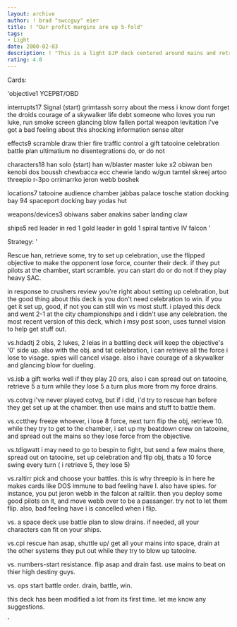 ```yaml
---
layout: archive
author: ! brad "swccguy" eier
title: ! "Our profit margins are up 5-fold"
tags:
- Light
date: 2000-02-03
description: ! "This is a light EJP deck centered around mains and retrevial."
rating: 4.0
---
```

Cards: 

'objective1
YCEPBT/OBD

interrupts17
Signal (start)
grimtassh
sorry about the mess
i know
dont forget the droids
courage of a skywalker
life debt
someone who loves you
run luke, run
smoke screen
glancing blow
fallen portal
weapon levitation
i've got a bad feeling about this
shocking information
sense
alter

effects9
scramble
draw thier fire
traffic control
a gift
tatooine celebration
battle plan
ultimatium
no disentegrations
do, or do not

characters18
han solo (start)
han w/blaster
master luke x2
obiwan
ben kenobi
dos
boussh
chewbacca
ecc chewie
lando w/gun
tamtel skreej
artoo
threepio
r-3po
orrimarrko
jeron webb
boshek


locations7
tatooine
audience chamber
jabbas palace
tosche station
docking bay 94
spaceport docking bay
yodas hut

weapons/devices3
obiwans saber
anakins saber
landing claw

ships5
red leader in red 1
gold leader in gold 1
spiral
tantive IV
falcon	 '

Strategy: '

Rescue han, retrieve some, try to set up celebration, use the flipped objective to make the opponent lose force, counter their deck.
if they put pilots at the chamber, start scramble.
you can start do or do not if they play heavy SAC.


in response to crushers review you're right about setting up celebration, but the good thing about this deck is you don't need celebration to win. if you get it set up, good, if not you can still win vs most stuff. i played this deck and went 2-1 at the city championships and i didn't use any celebration.	the most recent version of this deck, which i msy post soon, uses tunnel vision to help get stuff out.

vs.hdadtj 2 obis, 2 lukes, 2 leias in a battling deck will keep the objective's '0' side up. also with the obj. and tat celebration, i can retrieve all the force i lose to visage. spies will cancel visage. also i have courage of a skywalker and glancing blow for dueling.

vs.isb a gift works well if they play 20 ors, also i can spread out on tatooine, retrieve 5 a turn while they lose 5 a turn plus more from my force drains.

vs.cotvg i've never played cotvg, but if i did, i'd try to rescue han before they get set up at the chamber. then use mains and stuff to battle them.

vs.cctthey freeze whoever, i lose 8 force, next turn flip the obj, retrieve 10. while they try to get to the chamber, i set up my beatdown crew on tatooine, and spread out the mains so they lose force from the objective.

vs.tdigwatt i may need to go to bespin to fight, but send a few mains there, spread out on tatooine, set up celebration and flip obj, thats a 10 force swing every turn ( i retrieve 5, they lose 5)

vs.raltirr pick and choose your battles. this is why threepio is in here he makes cards like DOS immune to bad feeling have I. also have spies. for instance, you put jeron webb in the falcon at ralltiir. then you deploy some good pilots on it, and move webb over to be a passanger. try not to let them flip. also, bad feeling have i is cancelled when i flip.


vs. a space deck use battle plan to slow drains. if needed, all your characters can fit on your ships.

vs.cpi rescue han asap, shuttle up/ get all your mains into space, drain at the other systems they put out while they try to blow up tatooine.

vs. numbers-start resistance. flip asap and drain fast. use mains to beat on thier high destiny guys.

vs. ops start battle order. drain, battle, win.

this deck has been modified a lot from its first time. let me know any suggestions.

'